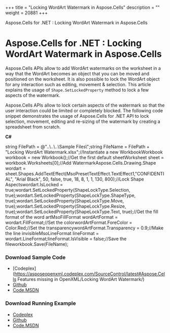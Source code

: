 +++
title = "Locking WordArt Watermark in Aspose.Cells" 
description = "" 
weight = 20881 
+++

Aspose.Cells for .NET : Locking WordArt Watermark in Aspose.Cells  

# Aspose.Cells for .NET : Locking WordArt Watermark in Aspose.Cells


Aspose.Cells APIs allow to add WordArt watermarks on the worksheet in a way that the WordArt becomes an object that you can be moved and positioned on the worksheet. It is also possible to lock the WordArt object for any interaction such as editing, movement & selection. This article explains the usage of `Shape.SetLockedProperty` method to lock a few aspects of the watermark.

  

Aspose.Cells APIs allow to lock certain aspects of the watermark so that the user interaction could be limited or completely blocked. The following code snippet demonstrates the usage of Aspose.Cells for .NET API to lock selection, movement, editing and re-sizing of the watermark by creating a spreadsheet from scratch.

**C#**

string FilePath = @"..\\..\\..\\Sample Files\\";string FileName = FilePath + "Locking WordArt Watermark.xlsx";//Instantiate a new WorkbookWorkbook workbook = new Workbook();//Get the first default sheetWorksheet sheet = workbook.Worksheets\[0\];//Add WatermarkAspose.Cells.Drawing.Shape wordart = sheet.Shapes.AddTextEffect(MsoPresetTextEffect.TextEffect1,"CONFIDENTIAL", "Arial Black", 50, false, true, 18, 8, 1, 1, 130, 800);//Lock Shape Aspectswordart.IsLocked = true;wordart.SetLockedProperty(ShapeLockType.Selection, true);wordart.SetLockedProperty(ShapeLockType.ShapeType, true);wordart.SetLockedProperty(ShapeLockType.Move, true);wordart.SetLockedProperty(ShapeLockType.Resize, true);wordart.SetLockedProperty(ShapeLockType.Text, true);//Get the fill format of the word artMsoFillFormat wordArtFormat = wordart.FillFormat;//Set the colorwordArtFormat.ForeColor = Color.Red;//Set the transparencywordArtFormat.Transparency = 0.9;//Make the line invisibleMsoLineFormat lineFormat = wordart.LineFormat;lineFormat.IsVisible = false;//Save the fileworkbook.Save(FileName);

### Download Sample Code

*   [Codeplex](https://asposeopenxml.codeplex.com/SourceControl/latest#Aspose.Cells Features missing in OpenXML/Locking WordArt Watermark/)
*   [Github](https://github.com/aspose-cells/Aspose.Cells-for-.NET/tree/master/Plugins/Aspose.Cells%20Vs%20OpenXML%20Spreadsheets/OpenXML%20Missing%20Features/Locking%20WordArt%20Watermark)
*   [Code.MSDN](https://code.msdn.microsoft.com/AsposeCells-Features-8fba7c3c/view/SourceCode#content)

### Download Running Example

*   [Codeplex](https://asposecellsopenxml.codeplex.com/releases/view/619160)
*   [Github](https://github.com/aspose-cells/Aspose.Cells-for-.NET/releases/tag/MissingFeaturesOpenXMLExcelv1.1)
*   [Code.MSDN](https://code.msdn.microsoft.com/AsposeCells-Features-8fba7c3c)

